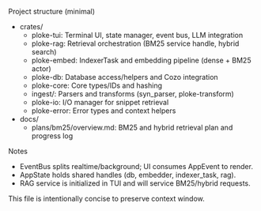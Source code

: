 Project structure (minimal)

- crates/
  - ploke-tui: Terminal UI, state manager, event bus, LLM integration
  - ploke-rag: Retrieval orchestration (BM25 service handle, hybrid search)
  - ploke-embed: IndexerTask and embedding pipeline (dense + BM25 actor)
  - ploke-db: Database access/helpers and Cozo integration
  - ploke-core: Core types/IDs and hashing
  - ingest/: Parsers and transforms (syn_parser, ploke-transform)
  - ploke-io: I/O manager for snippet retrieval
  - ploke-error: Error types and context helpers
- docs/
  - plans/bm25/overview.md: BM25 and hybrid retrieval plan and progress log

Notes
- EventBus splits realtime/background; UI consumes AppEvent to render.
- AppState holds shared handles (db, embedder, indexer_task, rag).
- RAG service is initialized in TUI and will service BM25/hybrid requests.

This file is intentionally concise to preserve context window.
